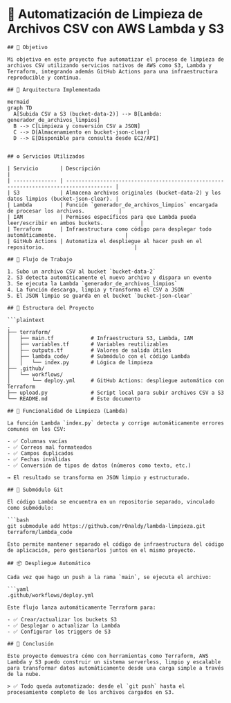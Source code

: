 # 🧼 Automatización de Limpieza de Archivos CSV con AWS Lambda y S3
```
## 📌 Objetivo

Mi objetivo en este proyecto fue automatizar el proceso de limpieza de archivos CSV utilizando servicios nativos de AWS como S3, Lambda y Terraform, integrando además GitHub Actions para una infraestructura reproducible y continua.

## 🚀 Arquitectura Implementada
```
```
mermaid
graph TD
  A[Subida CSV a S3 (bucket-data-2)] --> B[Lambda: generador_de_archivos_limpios]
  B --> C[Limpieza y conversión CSV a JSON]
  C --> D[Almacenamiento en bucket-json-clear]
  D --> E[Disponible para consulta desde EC2/API]

```
```

## ⚙️ Servicios Utilizados

| Servicio       | Descripción                                                                           |
| -------------- | ------------------------------------------------------------------------------------- |
| S3             | Almacena archivos originales (bucket-data-2) y los datos limpios (bucket-json-clear). |
| Lambda         | Función `generador_de_archivos_limpios` encargada de procesar los archivos.           |
| IAM            | Permisos específicos para que Lambda pueda leer/escribir en ambos buckets.            |
| Terraform      | Infraestructura como código para desplegar todo automáticamente.                      |
| GitHub Actions | Automatiza el despliegue al hacer push en el repositorio.                             |

## 🧪 Flujo de Trabajo

1. Subo un archivo CSV al bucket `bucket-data-2`
2. S3 detecta automáticamente el nuevo archivo y dispara un evento
3. Se ejecuta la Lambda `generador_de_archivos_limpios`
4. La función descarga, limpia y transforma el CSV a JSON
5. El JSON limpio se guarda en el bucket `bucket-json-clear`

## 📁 Estructura del Proyecto

```plaintext
.
├── terraform/
│   ├── main.tf            # Infraestructura S3, Lambda, IAM
│   ├── variables.tf       # Variables reutilizables
│   ├── outputs.tf         # Valores de salida útiles
│   ├── lambda_code/       # Submódulo con el código Lambda
│   │   └── index.py       # Lógica de limpieza
├── .github/
│   └── workflows/
│       └── deploy.yml     # GitHub Actions: despliegue automático con Terraform
├── upload.py              # Script local para subir archivos CSV a S3
└── README.md              # Este documento
```
```
## 🧼 Funcionalidad de Limpieza (Lambda)

La función Lambda `index.py` detecta y corrige automáticamente errores comunes en los CSV:

- ✅ Columnas vacías
- ✅ Correos mal formateados
- ✅ Campos duplicados
- ✅ Fechas inválidas
- ✅ Conversión de tipos de datos (números como texto, etc.)

→ El resultado se transforma en JSON limpio y estructurado.

## 🤝 Submódulo Git

El código Lambda se encuentra en un repositorio separado, vinculado como submódulo:

```bash
git submodule add https://github.com/r0naldy/lambda-limpieza.git terraform/lambda_code
```
```
Esto permite mantener separado el código de infraestructura del código de aplicación, pero gestionarlos juntos en el mismo proyecto.

## 📦 Despliegue Automático

Cada vez que hago un push a la rama `main`, se ejecuta el archivo:

```yaml
.github/workflows/deploy.yml
```
```
Este flujo lanza automáticamente Terraform para:

- ✅ Crear/actualizar los buckets S3
- ✅ Desplegar o actualizar la Lambda
- ✅ Configurar los triggers de S3

## 📝 Conclusión

Este proyecto demuestra cómo con herramientas como Terraform, AWS Lambda y S3 puedo construir un sistema serverless, limpio y escalable para transformar datos automáticamente desde una carga simple a través de la nube.

> ✅ Todo queda automatizado: desde el `git push` hasta el procesamiento completo de los archivos cargados en S3.
